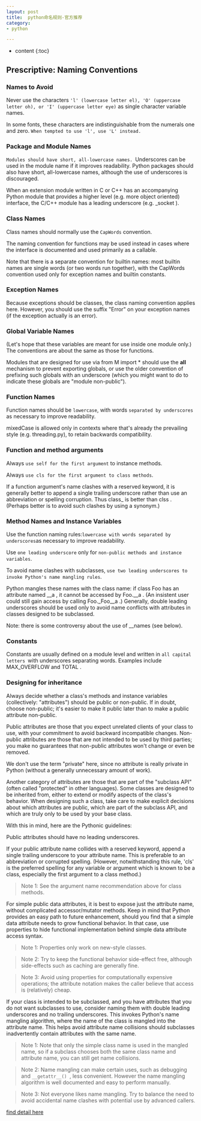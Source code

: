 ```yaml
---
layout: post
title:  python命名规则-官方推荐
category: 
- python  

---
```


* content
{:toc}

## Prescriptive: Naming Conventions

### Names to Avoid
Never use the characters `'l' (lowercase letter el), 'O' (uppercase letter oh), or 'I' (uppercase letter eye)` as single character variable names.

In some fonts, these characters are indistinguishable from the numerals one and zero. `When tempted to use 'l', use 'L' instead.`

### Package and Module Names
`Modules should have short, all-lowercase names. `Underscores can be used in the module name if it improves readability. Python packages should also have short, all-lowercase names, although the use of underscores is discouraged.

When an extension module written in C or C++ has an accompanying Python module that provides a higher level (e.g. more object oriented) interface, the C/C++ module has a leading underscore (e.g. _socket ).

### Class Names
Class names should normally use the `CapWords` convention.

The naming convention for functions may be used instead in cases where the interface is documented and used primarily as a callable.

Note that there is a separate convention for builtin names: most builtin names are single words (or two words run together), with the CapWords convention used only for exception names and builtin constants.

### Exception Names
Because exceptions should be classes, the class naming convention applies here. However, you should use the suffix "Error" on your exception names (if the exception actually is an error).

### Global Variable Names
(Let's hope that these variables are meant for use inside one module only.) The conventions are about the same as those for functions.

Modules that are designed for use via from M import * should use the __all__ mechanism to prevent exporting globals, or use the older convention of prefixing such globals with an underscore (which you might want to do to indicate these globals are "module non-public").

### Function Names
Function names should be `lowercase`, with words `separated by underscores `as necessary to improve readability.

mixedCase is allowed only in contexts where that's already the prevailing style (e.g. threading.py), to retain backwards compatibility.

### Function and method arguments
Always `use self for the first argument` to instance methods.

Always `use cls for the first argument to class methods`.

If a function argument's name clashes with a reserved keyword, it is generally better to append a single trailing underscore rather than use an abbreviation or spelling corruption. Thus class_ is better than clss . (Perhaps better is to avoid such clashes by using a synonym.)

### Method Names and Instance Variables
Use the function naming rules:` lowercase with words separated by underscores `as necessary to improve readability.

Use `one leading underscore` only for `non-public methods and instance variables`.

To avoid name clashes with subclasses, `use two leading underscores to invoke Python's name mangling rules`.

Python mangles these names with the class name: if class Foo has an attribute named __a , it cannot be accessed by Foo.__a . (An insistent user could still gain access by calling Foo._Foo__a .) Generally, double leading underscores should be used only to avoid name conflicts with attributes in classes designed to be subclassed.

Note: there is some controversy about the use of __names (see below).

### Constants
Constants are usually defined on a module level and written in `all capital letters `with underscores separating words. Examples include MAX_OVERFLOW and TOTAL .

### Designing for inheritance
Always decide whether a class's methods and instance variables (collectively: "attributes") should be public or non-public. If in doubt, choose non-public; it's easier to make it public later than to make a public attribute non-public.

Public attributes are those that you expect unrelated clients of your class to use, with your commitment to avoid backward incompatible changes. Non-public attributes are those that are not intended to be used by third parties; you make no guarantees that non-public attributes won't change or even be removed.

We don't use the term "private" here, since no attribute is really private in Python (without a generally unnecessary amount of work).

Another category of attributes are those that are part of the "subclass API" (often called "protected" in other languages). Some classes are designed to be inherited from, either to extend or modify aspects of the class's behavior. When designing such a class, take care to make explicit decisions about which attributes are public, which are part of the subclass API, and which are truly only to be used by your base class.

With this in mind, here are the Pythonic guidelines:

Public attributes should have no leading underscores.

If your public attribute name collides with a reserved keyword, append a single trailing underscore to your attribute name. This is preferable to an abbreviation or corrupted spelling. (However, notwithstanding this rule, 'cls' is the preferred spelling for any variable or argument which is known to be a class, especially the first argument to a class method.)

> Note 1: See the argument name recommendation above for class methods.

For simple public data attributes, it is best to expose just the attribute name, without complicated accessor/mutator methods. Keep in mind that Python provides an easy path to future enhancement, should you find that a simple data attribute needs to grow functional behavior. In that case, use properties to hide functional implementation behind simple data attribute access syntax.

> Note 1: Properties only work on new-style classes.

> Note 2: Try to keep the functional behavior side-effect free, although side-effects such as caching are generally fine.

> Note 3: Avoid using properties for computationally expensive operations; the attribute notation makes the caller believe that access is (relatively) cheap.

If your class is intended to be subclassed, and you have attributes that you do not want subclasses to use, consider naming them with double leading underscores and no trailing underscores. This invokes Python's name mangling algorithm, where the name of the class is mangled into the attribute name. This helps avoid attribute name collisions should subclasses inadvertently contain attributes with the same name.

> Note 1: Note that only the simple class name is used in the mangled name, so if a subclass chooses both the same class name and attribute name, you can still get name collisions.

> Note 2: Name mangling can make certain uses, such as debugging and `__getattr__() `, less convenient. However the name mangling algorithm is well documented and easy to perform manually.

> Note 3: Not everyone likes name mangling. Try to balance the need to avoid accidental name clashes with potential use by advanced callers.


[find detail here](https://www.python.org/dev/peps/pep-0008/#function-names)
